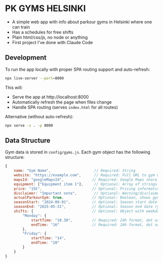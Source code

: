 # PK GYMS HELSINKI

<INSERT PAGE URL HERE>

- A simple web app with info about parkour gyms in Helsinki where one can train
- Has a schedules for free shifts
- Plain html/css/js, no node or anything
- First project I've done with Claude Code

## Development

To run the app locally with proper SPA routing support and auto-refresh:

```bash
npx live-server --port=8000
```

This will:
- Serve the app at http://localhost:8000
- Automatically refresh the page when files change
- Handle SPA routing (serves `index.html` for all routes)

Alternative (without auto-refresh):
```bash
npx serve -s . -p 8000
```

## Data Structure

Gym data is stored in `config/gyms.js`. Each gym object has the following structure:

```javascript
{
    name: "Gym Name",                    // Required: String
    website: "https://example.com",      // Required: Full URL to gym website
    mapsId: "googleMapsId",             // Required: Google Maps share ID for location
    equipment: ["Equipment item 1"],     // Optional: Array of strings with emojis
    price: "15€",                       // Optional: Pricing information string
    disclaimer: "Important note",        // Optional: Warning/disclaimer text
    actualParkourGym: true,             // Optional: Boolean, shows gym with bold text + 🔥 emoji and sorts first
    seasonStart: "2024-09-01",          // Optional: Season start date (yyyy-mm-dd)
    seasonEnd: "2025-05-31",            // Optional: Season end date (yyyy-mm-dd)
    shifts: {                           // Optional: Object with weekday keys and time slot values
        "Monday": {
            startTime: "10.30",         // Required: 24h format, dot or colon separator
            endTime: "16"               // Required: 24h format, dot or colon separator
        },
        "Friday": {
            startTime: "14",
            endTime: "20"
        }
    }
}
```